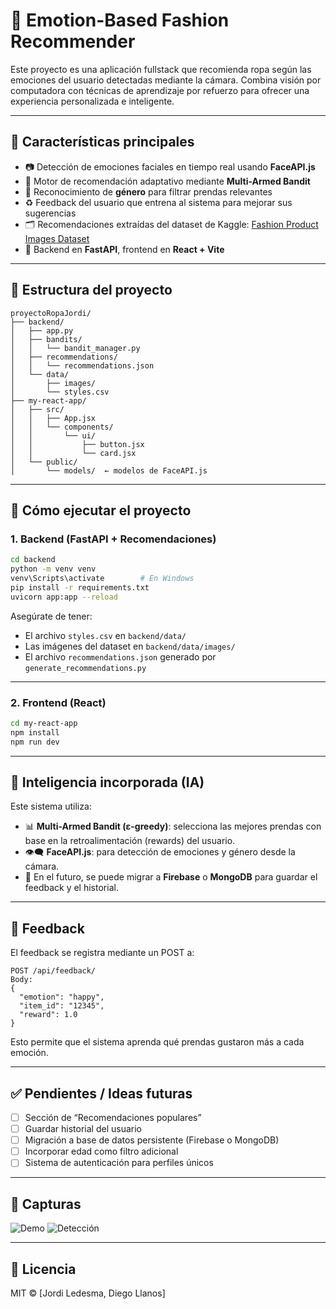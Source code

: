 # 👕 Emotion-Based Fashion Recommender

Este proyecto es una aplicación fullstack que recomienda ropa según las emociones del usuario detectadas mediante la cámara. Combina visión por computadora con técnicas de aprendizaje por refuerzo para ofrecer una experiencia personalizada e inteligente.

---

## 🎯 Características principales

- 📷 Detección de emociones faciales en tiempo real usando **FaceAPI.js**
- 🧠 Motor de recomendación adaptativo mediante **Multi-Armed Bandit**
- 👦 Reconocimiento de **género** para filtrar prendas relevantes
- ♻️ Feedback del usuario que entrena al sistema para mejorar sus sugerencias
- 🗂️ Recomendaciones extraídas del dataset de Kaggle: [Fashion Product Images Dataset](https://www.kaggle.com/datasets/paramaggarwal/fashion-product-images-dataset)
- 🔄 Backend en **FastAPI**, frontend en **React + Vite**

---

## 📁 Estructura del proyecto

```
proyectoRopaJordi/
├── backend/
│   ├── app.py
│   ├── bandits/
│   │   └── bandit_manager.py
│   ├── recommendations/
│   │   └── recommendations.json
│   └── data/
│       ├── images/
│       └── styles.csv
├── my-react-app/
│   ├── src/
│   │   ├── App.jsx
│   │   └── components/
│   │       └── ui/
│   │           ├── button.jsx
│   │           └── card.jsx
│   └── public/
│       └── models/  ← modelos de FaceAPI.js
```

---

## 🚀 Cómo ejecutar el proyecto

### 1. Backend (FastAPI + Recomendaciones)

```bash
cd backend
python -m venv venv
venv\Scripts\activate        # En Windows
pip install -r requirements.txt
uvicorn app:app --reload
```

Asegúrate de tener:
- El archivo `styles.csv` en `backend/data/`
- Las imágenes del dataset en `backend/data/images/`
- El archivo `recommendations.json` generado por `generate_recommendations.py`

---

### 2. Frontend (React)

```bash
cd my-react-app
npm install
npm run dev
```

---

## 🧠 Inteligencia incorporada (IA)

Este sistema utiliza:

- 📊 **Multi-Armed Bandit (ε-greedy)**: selecciona las mejores prendas con base en la retroalimentación (rewards) del usuario.
- 👁️‍🗨️ **FaceAPI.js**: para detección de emociones y género desde la cámara.
- 🧠 En el futuro, se puede migrar a **Firebase** o **MongoDB** para guardar el feedback y el historial.

---

## 📝 Feedback

El feedback se registra mediante un POST a:

```
POST /api/feedback/
Body:
{
  "emotion": "happy",
  "item_id": "12345",
  "reward": 1.0
}
```

Esto permite que el sistema aprenda qué prendas gustaron más a cada emoción.

---

## ✅ Pendientes / Ideas futuras

- [ ] Sección de “Recomendaciones populares”
- [ ] Guardar historial del usuario
- [ ] Migración a base de datos persistente (Firebase o MongoDB)
- [ ] Incorporar edad como filtro adicional
- [ ] Sistema de autenticación para perfiles únicos

---

## 📸 Capturas

![Demo](demo_1.png)
![Detección](demo_2.png)

---

## 📄 Licencia

MIT © [Jordi Ledesma, Diego Llanos]
